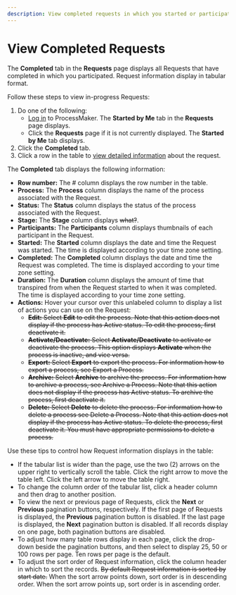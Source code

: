 ```yaml
---
description: View completed requests in which you started or participated.
---
```


# View Completed Requests

The **Completed** tab in the **Requests** page displays all Requests that have completed in which you participated. Request information display in tabular format.

Follow these steps to view in-progress Requests:

1. Do one of the following:
   * [Log in](../log-in.md#log-in) to ProcessMaker. The **Started by Me** tab in the **Requests** page displays.
   * Click the **Requests** page if it is not currently displayed. The **Started by Me** tab displays.
2. Click the **Completed** tab.
3. Click a row in the table to [view detailed information](request-details.md) about the request.

The **Completed** tab displays the following information:

* **Row number:** The \# column displays the row number in the table.
* **Process:** The **Process** column displays the name of the process associated with the Request.
* **Status:** The **Status** column displays the status of the process associated with the Request.
* **Stage:** The **Stage** column displays ~~what?~~.
* **Participants:** The **Participants** column displays thumbnails of each participant in the Request.
* **Started:** The **Started** column displays the date and time the Request was started. The time is displayed according to your time zone setting.
* **Completed:** The **Completed** column displays the date and time the Request was completed. The time is displayed according to your time zone setting.
* **Duration:** The **Duration** column displays the amount of time that transpired from when the Request started to when it was completed. The time is displayed according to your time zone setting.
* **Actions:** Hover your cursor over this unlabeled column to display a list of actions you can use on the Request:
  * ~~**Edit:** Select **Edit** to edit the process. Note that this action does not display if the process has Active status. To edit the process, first deactivate it.~~
  * ~~**Activate/Deactivate:** Select **Activate/Deactivate** to activate or deactivate the process. This option displays **Activate** when the process is inactive, and vice versa.~~
  * ~~**Export:** Select **Export** to export the process. For information how to export a process, see Export a Process.~~
  * ~~**Archive:** Select **Archive** to archive the process. For information how to archive a process, see Archive a Process. Note that this action does not display if the process has Active status. To archive the process, first deactivate it.~~
  * ~~**Delete:** Select **Delete** to delete the process. For information how to delete a process see Delete a Process. Note that this action does not display if the process has Active status. To delete the process, first deactivate it. You must have appropriate permissions to delete a process.~~

Use these tips to control how Request information displays in the table:

* If the tabular list is wider than the page, use the two \(2\) arrows on the upper right to vertically scroll the table. Click the right arrow to move the table left. Click the left arrow to move the table right.
* To change the column order of the tabular list, click a header column and then drag to another position.
* To view the next or previous page of Requests, click the **Next** or **Previous** pagination buttons, respectively. If the first page of Requests is displayed, the **Previous** pagination button is disabled. If the last page is displayed, the **Next** pagination button is disabled. If all records display on one page, both pagination buttons are disabled.
* To adjust how many table rows display in each page, click the drop-down beside the pagination buttons, and then select to display 25, 50 or 100 rows per page. Ten rows per page is the default.
* To adjust the sort order of Request information, click the column header in which to sort the records. ~~By default Request information is sorted by start date.~~ When the sort arrow points down, sort order is in descending order. When the sort arrow points up, sort order is in ascending order.


